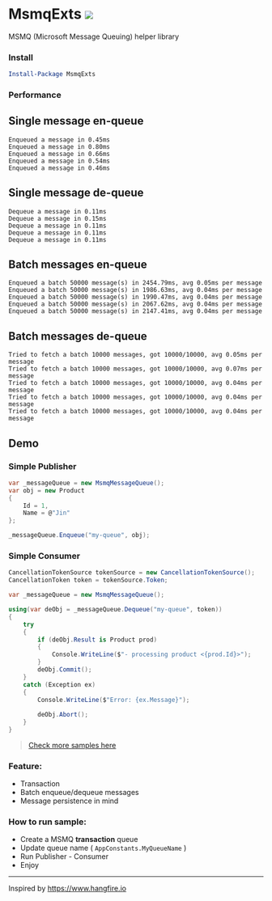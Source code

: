 # MsmqExts <a href="https://www.nuget.org/packages/MsmqExts/"><img src="https://img.shields.io/nuget/v/MsmqExts.svg?style=flat" /> </a>
MSMQ (Microsoft Message Queuing) helper library

### Install
```powershell
Install-Package MsmqExts
```

### Performance

## Single message en-queue ##
```
Enqueued a message in 0.45ms
Enqueued a message in 0.80ms
Enqueued a message in 0.66ms
Enqueued a message in 0.54ms
Enqueued a message in 0.46ms
```
## Single message de-queue ##
```
Dequeue a message in 0.11ms
Dequeue a message in 0.15ms
Dequeue a message in 0.11ms
Dequeue a message in 0.11ms
Dequeue a message in 0.11ms
```
## Batch messages en-queue ##
```
Enqueued a batch 50000 message(s) in 2454.79ms, avg 0.05ms per message
Enqueued a batch 50000 message(s) in 1986.63ms, avg 0.04ms per message
Enqueued a batch 50000 message(s) in 1990.47ms, avg 0.04ms per message
Enqueued a batch 50000 message(s) in 2067.62ms, avg 0.04ms per message
Enqueued a batch 50000 message(s) in 2147.41ms, avg 0.04ms per message
```
## Batch messages de-queue ##
```
Tried to fetch a batch 10000 messages, got 10000/10000, avg 0.05ms per message
Tried to fetch a batch 10000 messages, got 10000/10000, avg 0.07ms per message
Tried to fetch a batch 10000 messages, got 10000/10000, avg 0.04ms per message
Tried to fetch a batch 10000 messages, got 10000/10000, avg 0.04ms per message
Tried to fetch a batch 10000 messages, got 10000/10000, avg 0.04ms per message
```
## Demo
### Simple Publisher
```csharp
var _messageQueue = new MsmqMessageQueue();
var obj = new Product
{
    Id = 1,
    Name = @"Jin"
};

_messageQueue.Enqueue("my-queue", obj);
```

### Simple Consumer
```csharp
CancellationTokenSource tokenSource = new CancellationTokenSource();
CancellationToken token = tokenSource.Token;

var _messageQueue = new MsmqMessageQueue();

using(var deObj = _messageQueue.Dequeue("my-queue", token))
{
    try
    {
        if (deObj.Result is Product prod)
        {
            Console.WriteLine($"- processing product <{prod.Id}>");
        }
        deObj.Commit();
    }
    catch (Exception ex)
    {
        Console.WriteLine($"Error: {ex.Message}");
    
        deObj.Abort();
    }
}
```

> [Check more samples here](https://github.com/minhhungit/MsmqExts/tree/main/Sample)

### Feature:
- Transaction
- Batch enqueue/dequeue messages
- Message persistence in mind

### How to run sample: 

- Create a MSMQ **transaction** queue 
- Update queue name ( `AppConstants.MyQueueName` )
- Run Publisher - Consumer
- Enjoy

---

Inspired by https://www.hangfire.io

